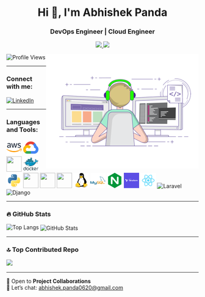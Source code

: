 <h1 align="center">Hi 👋, I'm Abhishek Panda</h1>



<h3 align="center"> DevOps Engineer | Cloud Engineer </h3>

<p align="center">
  <a href="https://github.com/abhishekpanda0620">
    <img src="https://img.shields.io/github/followers/abhishekpanda0620?label=Follow&style=social" />
  </a>

  <a href="https://www.linkedin.com/in/abhishek-panda1999">
    <img src="https://img.shields.io/badge/LinkedIn-Abhishek%20Panda-blue?logo=linkedin&style=flat-square" />
  </a>
</p>

<img align="right" alt="Coding" width="400" src="https://raw.githubusercontent.com/devSouvik/devSouvik/master/gif3.gif">

<p align="left">
  <img src="https://komarev.com/ghpvc/?username=abhishekpanda0620&label=Profile%20views&color=0e75b6&style=flat" alt="Profile Views" />
</p>

---

<h3 align="left">Connect with me:</h3>
<p align="left">
  <a href="https://linkedin.com/in/abhishek-panda1999" target="blank"><img align="center" src="https://raw.githubusercontent.com/rahuldkjain/github-profile-readme-generator/master/src/images/icons/Social/linked-in-alt.svg" alt="LinkedIn" height="30" width="40" /></a>
</p>

---

<h3 align="left">Languages and Tools:</h3>
<p align="left">
  <img src="https://raw.githubusercontent.com/devicons/devicon/master/icons/amazonwebservices/amazonwebservices-original-wordmark.svg" width="40" height="40"/>
  <img src="https://raw.githubusercontent.com/github/explore/main/topics/google-cloud/google-cloud.png" alt="Google Cloud" width="40" height="40">  

  <img src="https://www.vectorlogo.zone/logos/gnu_bash/gnu_bash-icon.svg" width="40" height="40"/>
  <img src="https://raw.githubusercontent.com/devicons/devicon/master/icons/docker/docker-original-wordmark.svg" width="40" height="40"/>
  <img src="https://raw.githubusercontent.com/devicons/devicon/master/icons/python/python-original.svg" width="40" height="40"/>
  <img src="https://www.vectorlogo.zone/logos/git-scm/git-scm-icon.svg" width="40" height="40"/>
  <img src="https://www.vectorlogo.zone/logos/jenkins/jenkins-icon.svg" width="40" height="40"/>
  <img src="https://www.vectorlogo.zone/logos/kubernetes/kubernetes-icon.svg" width="40" height="40"/>
  <img src="https://raw.githubusercontent.com/devicons/devicon/master/icons/linux/linux-original.svg" width="40" height="40"/>
  <img src="https://raw.githubusercontent.com/devicons/devicon/master/icons/mysql/mysql-original-wordmark.svg" width="40" height="40"/>
  <img src="https://raw.githubusercontent.com/devicons/devicon/master/icons/nginx/nginx-original.svg" width="40" height="40"/>
  <img src="https://raw.githubusercontent.com/github/explore/main/topics/terraform/terraform.png" alt="Terraform" width="40" height="40">  
  <img src="https://raw.githubusercontent.com/github/explore/main/topics/react/react.png" alt="React" width="40" height="40">  
  <img src="https://cdnlogo.com/logos/l/57/laravel.svg" alt="Laravel" width="40" height="40">
  <img src="https://static.djangoproject.com/img/logos/django-logo-negative.svg" alt="Django" width="40" height="40">
</p>




---
### 🔥 GitHub Stats
<p><img align="left" src="https://github-readme-stats.vercel.app/api/top-langs?username=abhishekpanda0620&show_icons=true&locale=en&layout=compact&theme=vue&hide_border=true" alt="Top Langs" /></p>

<p>&nbsp;<img align="center" src="https://github-readme-stats.vercel.app/api?username=abhishekpanda0620&show_icons=true&locale=en&theme=vue&hide_border=true" alt="GitHub Stats" /></p>


---

### 🔝 Top Contributed Repo
![](https://github-contributor-stats.vercel.app/api?username=abhishekpanda0620&limit=5&theme=flat&combine_all_yearly_contributions=true)

---


🤝 Open to **Project Collaborations**    
📧 Let’s chat: [abhishek.panda0620@gmail.com](mailto:abhishek.panda0620@gmail.com)


